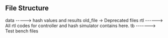 ## File Structure
<!-- basic structure --> 
data -----> hash values and results 
old_file -> Deprecated files
rtl ------> All rtl codes for controller and hash simulator contains here.
tb -------> Test bench files
